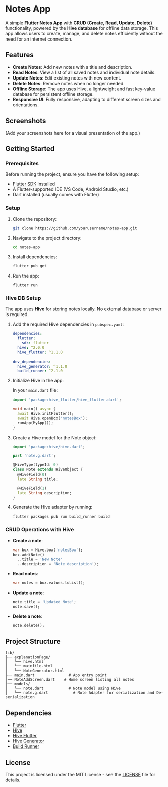 
# Notes App

A simple **Flutter Notes App** with **CRUD (Create, Read, Update, Delete)** functionality, powered by the **Hive database** for offline data storage. This app allows users to create, manage, and delete notes efficiently without the need for an internet connection.

## Features

- **Create Notes**: Add new notes with a title and description.
- **Read Notes**: View a list of all saved notes and individual note details.
- **Update Notes**: Edit existing notes with new content.
- **Delete Notes**: Remove notes when no longer needed.
- **Offline Storage**: The app uses Hive, a lightweight and fast key-value database for persistent offline storage.
- **Responsive UI**: Fully responsive, adapting to different screen sizes and orientations.

## Screenshots

(Add your screenshots here for a visual presentation of the app.)

## Getting Started

### Prerequisites

Before running the project, ensure you have the following setup:

- [Flutter SDK](https://flutter.dev/docs/get-started/install) installed
- A Flutter-supported IDE (VS Code, Android Studio, etc.)
- Dart installed (usually comes with Flutter)

### Setup

1. Clone the repository:

   ```bash
   git clone https://github.com/yourusername/notes-app.git
   ```

2. Navigate to the project directory:

   ```bash
   cd notes-app
   ```

3. Install dependencies:

   ```bash
   flutter pub get
   ```

4. Run the app:

   ```bash
   flutter run
   ```

### Hive DB Setup

The app uses **Hive** for storing notes locally. No external database or server is required.

1. Add the required Hive dependencies in `pubspec.yaml`:

   ```yaml
   dependencies:
     flutter:
       sdk: flutter
     hive: ^2.0.0
     hive_flutter: ^1.1.0

   dev_dependencies:
     hive_generator: ^1.1.0
     build_runner: ^2.1.0
   ```

2. Initialize Hive in the app:

   In your `main.dart` file:

   ```dart
   import 'package:hive_flutter/hive_flutter.dart';

   void main() async {
     await Hive.initFlutter();
     await Hive.openBox('notesBox');
     runApp(MyApp());
   }
   ```

3. Create a Hive model for the Note object:

   ```dart
   import 'package:hive/hive.dart';

   part 'note.g.dart';

   @HiveType(typeId: 0)
   class Note extends HiveObject {
     @HiveField(0)
     late String title;

     @HiveField(1)
     late String description;
   }
   ```

4. Generate the Hive adapter by running:

   ```bash
   flutter packages pub run build_runner build
   ```

### CRUD Operations with Hive

- **Create a note**:

   ```dart
   var box = Hive.box('notesBox');
   box.add(Note()
     ..title = 'New Note'
     ..description = 'Note description');
   ```

- **Read notes**:

   ```dart
   var notes = box.values.toList();
   ```

- **Update a note**:

   ```dart
   note.title = 'Updated Note';
   note.save();
   ```

- **Delete a note**:

   ```dart
   note.delete();
   ```

## Project Structure

```plaintext
lib/
├── explanationPage/
│   └── hive.html          
│   └── mainfile.html          
│   └── NoteGenerator.html           
├── main.dart               # App entry point
│── NoteAddScreen.dart    # Home screen listing all notes
├── models/
│   └── note.dart           # Note model using Hive
│   └── note.g.dart           # Note Adapter for serialization and De-serialization

```

## Dependencies

- [Flutter](https://flutter.dev/)
- [Hive](https://pub.dev/packages/hive)
- [Hive Flutter](https://pub.dev/packages/hive_flutter)
- [Hive Generator](https://pub.dev/packages/hive_generator)
- [Build Runner](https://pub.dev/packages/build_runner)

## License

This project is licensed under the MIT License - see the [LICENSE](LICENSE) file for details.
